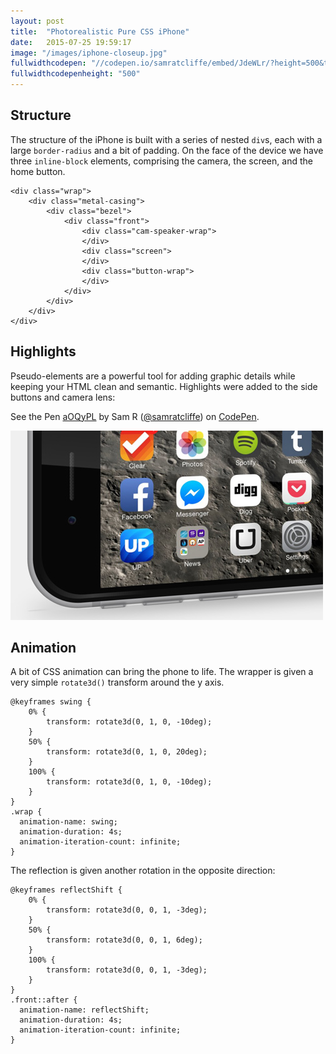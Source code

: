 ```yaml
---
layout: post
title:  "Photorealistic Pure CSS iPhone"
date:   2015-07-25 19:59:17
image: "/images/iphone-closeup.jpg"
fullwidthcodepen: "//codepen.io/samratcliffe/embed/JdeWLr/?height=500&theme-id=17355&default-tab=result"
fullwidthcodepenheight: "500"
---
```


## Structure
The structure of the iPhone is built with a series of nested `div`s, each with a large `border-radius` and a bit of padding. On the face of the device we have three `inline-block` elements, comprising the camera, the screen, and the home button.

	<div class="wrap">
		<div class="metal-casing">
			<div class="bezel">
				<div class="front">
					<div class="cam-speaker-wrap">
					</div>
					<div class="screen">
					</div>
					<div class="button-wrap">
					</div>
				</div>
			</div>
		</div>
	</div>


## Highlights
Pseudo-elements are a powerful tool for adding graphic details while keeping your HTML clean and semantic. Highlights were added to the side buttons and camera lens:

<p data-height="268" data-theme-id="17355" data-slug-hash="aOQyPL" data-default-tab="result" data-user="samratcliffe" class='codepen'>See the Pen <a href='http://codepen.io/samratcliffe/pen/aOQyPL/'>aOQyPL</a> by Sam R (<a href='http://codepen.io/samratcliffe'>@samratcliffe</a>) on <a href='http://codepen.io'>CodePen</a>.</p>
<script async src="//assets.codepen.io/assets/embed/ei.js"></script>

<img src="/images/iphone-closeup.jpg">

## Animation
A bit of CSS animation can bring the phone to life. The wrapper is given a very simple `rotate3d()` transform around the y axis.

	@keyframes swing {
		0% {
			transform: rotate3d(0, 1, 0, -10deg);
		}
		50% {
			transform: rotate3d(0, 1, 0, 20deg);
		}
		100% {
			transform: rotate3d(0, 1, 0, -10deg);
		}
	}
	.wrap {
	  animation-name: swing;
	  animation-duration: 4s;
	  animation-iteration-count: infinite;
	}

The reflection is given another rotation in the opposite direction:

	@keyframes reflectShift {
		0% {
			transform: rotate3d(0, 0, 1, -3deg);
		}
		50% {
			transform: rotate3d(0, 0, 1, 6deg);
		}
		100% {
			transform: rotate3d(0, 0, 1, -3deg);
		}
	}
	.front::after {
	  animation-name: reflectShift;
	  animation-duration: 4s;
	  animation-iteration-count: infinite;
	}
